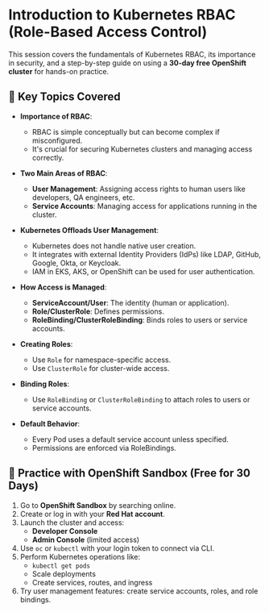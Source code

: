 # Introduction to Kubernetes RBAC (Role-Based Access Control)

This session covers the fundamentals of Kubernetes RBAC, its importance in security, and a step-by-step guide on using a **30-day free OpenShift cluster** for hands-on practice.

## 🎯 Key Topics Covered

- **Importance of RBAC**: 
  - RBAC is simple conceptually but can become complex if misconfigured.
  - It's crucial for securing Kubernetes clusters and managing access correctly.

- **Two Main Areas of RBAC**:
  - **User Management**: Assigning access rights to human users like developers, QA engineers, etc.
  - **Service Accounts**: Managing access for applications running in the cluster.

- **Kubernetes Offloads User Management**:
  - Kubernetes does not handle native user creation.
  - It integrates with external Identity Providers (IdPs) like LDAP, GitHub, Google, Okta, or Keycloak.
  - IAM in EKS, AKS, or OpenShift can be used for user authentication.

- **How Access is Managed**:
  - **ServiceAccount/User**: The identity (human or application).
  - **Role/ClusterRole**: Defines permissions.
  - **RoleBinding/ClusterRoleBinding**: Binds roles to users or service accounts.

- **Creating Roles**:
  - Use `Role` for namespace-specific access.
  - Use `ClusterRole` for cluster-wide access.

- **Binding Roles**:
  - Use `RoleBinding` or `ClusterRoleBinding` to attach roles to users or service accounts.

- **Default Behavior**:
  - Every Pod uses a default service account unless specified.
  - Permissions are enforced via RoleBindings.

## 🧪 Practice with OpenShift Sandbox (Free for 30 Days)

1. Go to **OpenShift Sandbox** by searching online.
2. Create or log in with your **Red Hat account**.
3. Launch the cluster and access:
   - **Developer Console**
   - **Admin Console** (limited access)
4. Use `oc` or `kubectl` with your login token to connect via CLI.
5. Perform Kubernetes operations like:
   - `kubectl get pods`
   - Scale deployments
   - Create services, routes, and ingress
6. Try user management features: create service accounts, roles, and role bindings.

